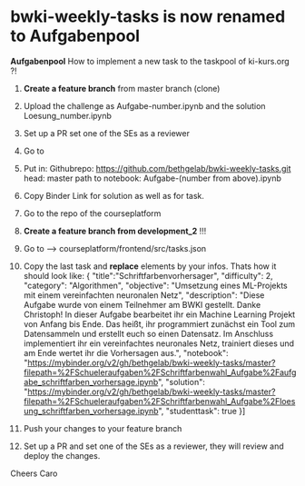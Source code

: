 # bwki-weekly-tasks is now renamed to Aufgabenpool

**Aufgabenpool**
How to implement a new task to the taskpool of ki-kurs.org ?!
1. **Create a feature branch** from master branch (clone)
2. Upload the challenge as Aufgabe-number.ipynb and the solution Loesung_number.ipynb 
3. Set up a PR set one of the SEs as a reviewer
4. Go to 
5. Put in: 
Githubrepo: https://github.com/bethgelab/bwki-weekly-tasks.git
head: master
path to notebook: Aufgabe-(number from above).ipynb
6. Copy Binder Link for solution as well as for task.
7. Go to the repo of the courseplatform
8. **Create a feature branch from development_2** !!!
9. Go to --> courseplatform/frontend/src/tasks.json
10. Copy the last task and **replace** elements by your infos. Thats how it should look like:
 {
    "title":"Schriftfarbenvorhersager",
    "difficulty": 2,
    "category": "Algorithmen",
    "objective": "Umsetzung eines ML-Projekts mit einem vereinfachten neuronalen Netz",
    "description": "Diese Aufgabe wurde von einem Teilnehmer am BWKI gestellt. Danke Christoph! In dieser Aufgabe bearbeitet ihr ein Machine Learning Projekt von Anfang bis Ende. Das heißt, ihr programmiert zunächst ein Tool zum Datensammeln und erstellt euch so einen Datensatz. Im Anschluss implementiert ihr ein vereinfachtes neuronales Netz, trainiert dieses und am Ende wertet ihr die Vorhersagen aus.",
    "notebook": "https://mybinder.org/v2/gh/bethgelab/bwki-weekly-tasks/master?filepath=%2FSchueleraufgaben%2FSchriftfarbenwahl_Aufgabe%2Faufgabe_schriftfarben_vorhersage.ipynb",
    "solution": "https://mybinder.org/v2/gh/bethgelab/bwki-weekly-tasks/master?filepath=%2FSchueleraufgaben%2FSchriftfarbenwahl_Aufgabe%2Floesung_schriftfarben_vorhersage.ipynb",
    "studenttask": true
  }]
  
11. Push your changes to your feature branch
12. Set up a PR and set one of the SEs as a reviewer, they will review and deploy the changes.

Cheers 
Caro


